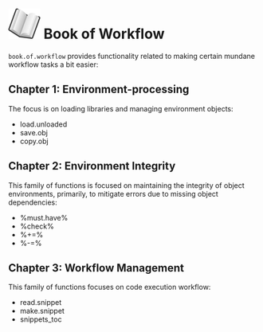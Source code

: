 # ![book](../img/book_small.png) Book of Workflow

`book.of.workflow` provides functionality related to making certain mundane workflow tasks a bit easier:

## Chapter 1: Environment-processing

The focus is on loading libraries and managing environment objects:

-   load.unloaded
-   save.obj
-   copy.obj

## Chapter 2: Environment Integrity

This family of functions is focused on maintaining the integrity of object environments, primarily, to mitigate errors due to missing object dependencies:

-   %must.have%
-   %check%
-   %+=%
-   %-=%

## Chapter 3: Workflow Management

This family of functions focuses on code execution workflow:

-   read.snippet
-   make.snippet
-   snippets_toc
